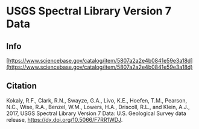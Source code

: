 # USGS Spectral Library Version 7 Data

## Info

[https://www.sciencebase.gov/catalog/item/5807a2a2e4b0841e59e3a18d](https://www.sciencebase.gov/catalog/item/5807a2a2e4b0841e59e3a18d)

## Citation
Kokaly, R.F., Clark, R.N., Swayze, G.A., Livo, K.E., Hoefen, T.M., Pearson, N.C., Wise, R.A., Benzel, W.M., Lowers, H.A., Driscoll, R.L., and Klein, A.J., 2017, USGS Spectral Library Version 7 Data: U.S. Geological Survey data release, https://dx.doi.org/10.5066/F7RR1WDJ.
